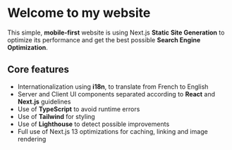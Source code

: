 # Welcome to my website

This simple, **mobile-first** website is using Next.js **Static Site Generation** to optimize its performance and get the best possible **Search Engine Optimization**.

## Core features

- Internationalization using **i18n**, to translate from French to English
- Server and Client UI components separated according to **React** and **Next.js** guidelines
- Use of **TypeScript** to avoid runtime errors
- Use of **Tailwind** for styling
- Use of **Lighthouse** to detect possible improvements
- Full use of Next.js 13 optimizations for caching, linking and image rendering
